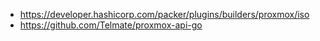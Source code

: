 * https://developer.hashicorp.com/packer/plugins/builders/proxmox/iso
* https://github.com/Telmate/proxmox-api-go
